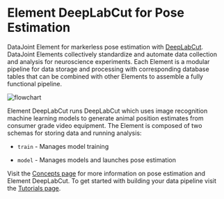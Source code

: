# Element DeepLabCut for Pose Estimation

DataJoint Element for markerless pose estimation with
[DeepLabCut](https://www.deeplabcut.org/).  DataJoint Elements collectively standardize
and automate data collection and analysis for neuroscience experiments.  Each Element is
a modular pipeline for data storage and processing with corresponding database
tables that can be combined with other Elements to assemble a fully functional pipeline.

![flowchart](https://raw.githubusercontent.com/datajoint/element-deeplabcut/main/images/flowchart.svg)

Element DeepLabCut runs DeepLabCut which uses image recognition machine learning models
to generate animal position estimates from consumer grade video equipment.  The Element
is composed of two schemas for storing data and running analysis:

- `train` - Manages model training
  
- `model` - Manages models and launches pose estimation

Visit the [Concepts page](./concepts.md) for more information on pose estimation and
Element DeepLabCut.  To get started with building your data pipeline visit the
[Tutorials page](./tutorials/).
